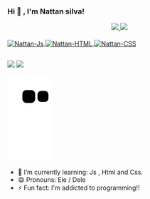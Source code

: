 ### Hi 👋 , I'm Nattan silva!

<div align="center">
  <a href="https://github.com/rafaballerini">
  <img height="180em" src="https://github-readme-stats.vercel.app/api?username=NattanSilva&show_icons=true&theme=dark&include_all_commits=true&count_private=true"/>
  <img height="180em" src="https://github-readme-stats.vercel.app/api/top-langs/?username=NattanSilva&layout=compact&langs_count=7&theme=dracula"/>
</div>
<div style="display: inline_block"><br>
  <img align="center" alt="Nattan-Js" height="30" width="40" src="https://cdn.jsdelivr.net/gh/devicons/devicon/icons/javascript/javascript-original.svg">
  <img align="center" alt="Nattan-HTML" height="30" width="40" src="https://cdn.jsdelivr.net/gh/devicons/devicon/icons/html5/html5-original.svg">
  <img align="center" alt="Nattan-CSS" height="30" width="40" src="https://cdn.jsdelivr.net/gh/devicons/devicon/icons/css3/css3-original.svg">
</div>
  
##
 
<div> 
  <a href="https://www.instagram.com/nattan_silva_/" target="_blank"><img src="https://img.shields.io/badge/-Instagram-%23E4405F?style=for-the-badge&logo=instagram&logoColor=white" target="_blank"></a>
  <a href = "mailto:silvanattan07@gmail.com" target="_blank"><img src="https://img.shields.io/badge/-Gmail-%23333?style=for-the-badge&logo=gmail&logoColor=white" target="_blank"></a>
  <a href="https://www.linkedin.com/in/nattan-silva-833273236/" target="_blank"></a> 
 
  ![Snake animation](https://github.com/rafaballerini/rafaballerini/blob/output/github-contribution-grid-snake.svg)
 
</div>

- 🌱 I’m currently learning: Js , Html and Css.
- 😄 Pronouns: Ele / Dele
- ⚡ Fun fact: I'm addicted to programming!!


